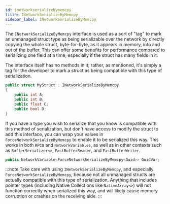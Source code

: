 ```yaml
---
id: inetworkserializebymemcpy
title: INetworkSerializeByMemcpy
sidebar_label: INetworkSerializeByMemcpy
---
```


The `INetworkSerializeByMemcpy` interface is used as a sort of "tag" to mark an unmanaged struct type as being serializable over the network by directly copying the whole struct, byte-for-byte, as it appears in memory, into and out of the buffer. This can offer some benefits for performance compared to serializing one field at a time, especially if the struct has many fields in it.

The interface itself has no methods in it; rather, as mentioned, it's simply a tag for the developer to mark a struct as being compatible with this type of serialization.

```csharp
public struct MyStruct : INetworkSerializeByMemcpy
{
    public int A;
    public int B;
    public float C;
    public bool D;
}
```

If you have a type you wish to serialize that you know is compatible with this method of serialization, but don't have access to modify the struct to add this interface, you can wrap your values in `ForceNetworkSerializeByMemcpy` to enable it to be serialized this way. This works in both `RPC`s and `NetworkVariables`, as well as in other contexts such as `BufferSerializer<>`, `FastBufferReader`, and `FastBufferWriter`.

```csharp
public NetworkVariable<ForceNetworkSerializeByMemcpy<Guid>> GuidVar;
```

:::note
Take care with using `INetworkSerializeByMemcpy`, and especially `ForceNetworkSerializeByMemcpy`, because not all unmanaged structs are actually compatible with this type of serialization. Anything that includes pointer types (including Native Collections like `NativeArray<>`) will not function correctly when serialized this way, and will likely cause memory corruption or crashes on the receiving side.
:::

